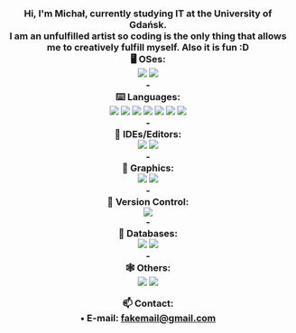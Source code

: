 <h3 align="center">Hi, I'm Michał, currently studying IT at the University of Gdańsk.

<div align="center">
 I am an unfulfilled artist so coding is the only thing that allows me to creatively fulfill myself. Also it is fun :D
</div>

<div align="center">
    <strong>🖥️ OSes:</strong>
<br>
  <img src="https://img.shields.io/badge/-Windows%2010-0078D6?logo=windows&logoColor=white&style=for-the-badge&labelColor=black">
  <img src="https://img.shields.io/badge/-Android-3DDC84?logo=android&logoColor=white&style=for-the-badge&labelColor=black">
<br>
  -
<br>
  <strong>⌨️ Languages:</strong>
  <br>
  <img src="https://img.shields.io/badge/c++-%2300599C.svg?style=for-the-badge&logo=c%2B%2B&logoColor=white&labelColor=black">
  <img src="https://img.shields.io/badge/-C%23-239120?logo=csharp&logoColor=white&style=for-the-badge&labelColor=black">
  <img src="https://img.shields.io/badge/-Java-007396?logo=java&logoColor=white&style=for-the-badge&labelColor=black">
  <img src="https://img.shields.io/badge/-HTML-red?style=for-the-badge&logo=html5&logoColor=white&labelColor=black">
  <img src="https://img.shields.io/badge/css3-%231572B6.svg?style=for-the-badge&logo=css3&logoColor=white&labelColor=black">
  <img src="https://img.shields.io/badge/JavaScript-F7DF1E?style=for-the-badge&logo=javascript&logoColor=white&labelColor=black">
  <img src="https://img.shields.io/badge/PHP-777BB4?style=for-the-badge&logo=php&logoColor=white&labelColor=black">
<br>
  -
<br>
  <strong>📱 IDEs/Editors:</strong>
  <br>
  <img src="https://img.shields.io/badge/IntelliJIDEA-000000.svg?style=for-the-badge&logo=intellij-idea&logoColor=white&labelColor=black">
  <img src="https://img.shields.io/badge/Visual%20Studio%20Code-0078d7.svg?style=for-the-badge&logo=visual-studio-code&logoColor=white&labelColor=black">
<br>
  -
<br>
  <strong>🎨 Graphics:</strong>
<br>
    <img src="https://img.shields.io/badge/-GIMP-5C5543?logo=gimp&logoColor=white&style=for-the-badge&labelColor=black">
    <img src="https://img.shields.io/badge/Inkscape-000000?style=for-the-badge&logo=Inkscape&logoColor=white">
<br>
  -
<br>
  <strong>🤌 Version Control:</strong>
<br>
  <img src="https://img.shields.io/badge/git-%23F05033.svg?style=for-the-badge&logo=git&logoColor=white&labelColor=black">
<br>
  -
<br>
  <strong>📖 Databases:</strong>
<br>
  <img src="https://img.shields.io/badge/mysql-%2300f.svg?style=for-the-badge&logo=mysql&logoColor=white&labelColor=black">
  <img src="https://img.shields.io/badge/-Microsoft%20SQL%20Server-CC2927?logo=microsoftsqlserver&logoColor=white&style=for-the-badge&labelColor=black">
<br>
  -
  <br>
  <strong>🕸️ Others:</strong>
  <br>
    <img src="https://img.shields.io/badge/-Cisco%20Packet%20Tracer-1BA0D7?logo=cisco&logoColor=white&style=for-the-badge&labelColor=black">
    <img src="https://img.shields.io/badge/-VirtualBox-183A61?logo=virtualbox&logoColor=white&style=for-the-badge&labelColor=black">
  </div>

<div align="center">
 
  <strong>📫 Contact:</strong>
  <br>
• E-mail: fakemail@gmail.com 
</div>
